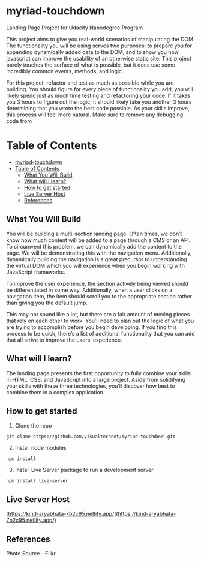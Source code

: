 # myriad-touchdown

Landing Page Project for Udacity Nanodegree Program

This project aims to give you real-world scenarios of manipulating the DOM. The functionality you will be using serves two purposes: to prepare you for appending dynamically added data to the DOM, and to show you how javascript can improve the usability of an otherwise static site. This project barely touches the surface of what is possible, but it does use some incredibly common events, methods, and logic.

For this project, refactor and test as much as possible while you are building. You should figure for every piece of functionality you add, you will likely spend just as much time testing and refactoring your code. If it takes you 3 hours to figure out the logic, it should likely take you another 3 hours determining that you wrote the best code possible. As your skills improve, this process will feel more natural. Make sure to remove any debugging code from

# Table of Contents

- [myriad-touchdown](#myriad-touchdown)
- [Table of Contents](#table-of-contents)
  - [What You Will Build](#what-you-will-build)
  - [What will I learn?](#what-will-i-learn)
  - [How to get started](#how-to-get-started)
  - [Live Server Host](#live-server-host)
  - [References](#references)

## What You Will Build

You will be building a multi-section landing page. Often times, we don’t know how much content will be added to a page through a CMS or an API. To circumvent this problem, we can dynamically add the content to the page. We will be demonstrating this with the navigation menu. Additionally, dynamically building the navigation is a great precursor to understanding the virtual DOM which you will experience when you begin working with JavaScript frameworks.

To improve the user experience, the section actively being viewed should be differentiated in some way. Additionally, when a user clicks on a navigation item, the item should scroll you to the appropriate section rather than giving you the default jump.

This may not sound like a lot, but there are a fair amount of moving pieces that rely on each other to work. You’ll need to plan out the logic of what you are trying to accomplish before you begin developing. If you find this process to be quick, there’s a list of additional functionality that you can add that all strive to improve the users’ experience.

## What will I learn?

The landing page presents the first opportunity to fully combine your skills in HTML, CSS, and JavaScript into a large project. Aside from solidifying your skills with these three technologies, you’ll discover how best to combine them in a complex application.

## How to get started

1. Clone the repo

```
git clone https://github.com/visualtechnet/myriad-touchdown.git
```

2. Install node modules

```
npm install
```

3. Install Live Server package to run a development server

```
npm install live-server
```

## Live Server Host

[https://kind-aryabhata-7b2c95.netlify.app/](https://kind-aryabhata-7b2c95.netlify.app/)

## References

Photo Source - Flikr
